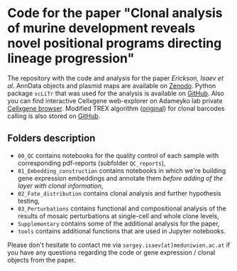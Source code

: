 # Code for the paper "Clonal analysis of murine development reveals novel positional programs directing lineage progression"
The repository with the code and analysis for the paper *Erickson, Isaev et al*. AnnData objects and plasmid maps are available on [Zenodo](https://zenodo.org/records/11406618). Python package `scLiTr` that was used for the analysis is available on [GitHub](https://github.com/kharchenkolab/scLiTr). Also you can find interactive Cellxgene web-explorer on Adameyko lab private [Cellxgene browser](https://adameykolab.hifo.meduniwien.ac.at/cellxgene_public/). Modified TREX algorithm ([original](https://github.com/frisen-lab/TREX)) for clonal barcodes calling is also stored on [GitHub](https://github.com/serjisa/TREX.modified).

## Folders description
- `00_QC` contains notebooks for the quality control of each sample with corresponding pdf-reports (subfolder `QC_reports`),
- `01_Embedding_construction` contains notebooks in which we're building gene expression embeddings and annotate them *before adding of the layer with clonal information*,
- `02_Fate_distribution` contains clonal analysis and further hypothesis testing,
- `03_Perturbations` contains functional and compositional analysis of the results of mosaic perturbations at single-cell and whole clone levels,
- `Supplementary` contains some of the additional analysis for the paper,
- `tools` contains additional functions that are used in Jupyter notebooks.

Please don't hesitate to contact me via `sergey.isaev[at]meduniwien.ac.at` if you have any questions regarding the code or gene expression / clonal objects from the paper.
